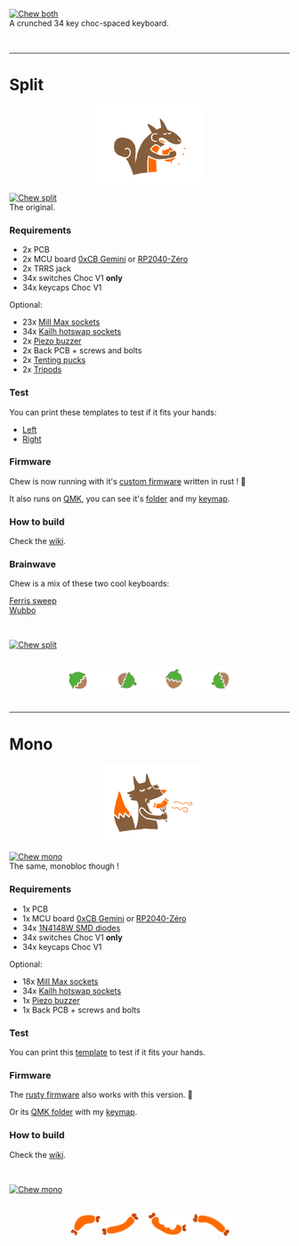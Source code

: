 [![Chew both](https://live.staticflickr.com/65535/54516924634_97766f6516_b.jpg)](https://live.staticflickr.com/65535/54516924634_889acfa799_o.jpg)  
A crunched 34 key choc-spaced keyboard.

&nbsp;

---

# Split

<div align="center">
  <img src="./images/squirrel_brown.png">
</div>

[![Chew split](https://live.staticflickr.com/65535/54515879542_b55fd4053f_b.jpg)](https://live.staticflickr.com/65535/54515879542_4f3b09451c_o.jpg)  
The original.

### Requirements

- 2x PCB
- 2x MCU board [0xCB Gemini](https://github.com/0xCB-dev/0xCB-Gemini) or [RP2040-Zéro](https://www.waveshare.com/wiki/RP2040-Zero)
- 2x TRRS jack
- 34x switches Choc V1 **only**
- 34x keycaps Choc V1

Optional:
- 23x [Mill Max sockets](https://splitkb.com/collections/keyboard-parts/products/mill-max-low-profile-sockets)
- 34x [Kailh hotswap sockets](https://cdn.shopify.com/s/files/1/0588/1108/9090/files/5118-Choc-Socket.pdf?v=1686715063)
- 2x [Piezo buzzer](https://keeb.supply/products/piezo-buzzer)
- 2x Back PCB + screws and bolts
- 2x [Tenting pucks](https://splitkb.com/collections/keyboard-parts/products/tenting-puck)
- 2x [Tripods](https://www.manfrotto.com/us-en/pocket-support-large-black-mp3-bk/)

### Test

You can print these templates to test if it fits your hands:  
- [Left](./images/shape_left.pdf)
- [Right](./images/shape_right.pdf)

### Firmware

Chew is now running with it's [custom firmware](https://github.com/flinguenheld/rusty_chew) written in rust ! 🦀  

It also runs on [QMK](https://docs.qmk.fm/#/),  you can see it's [folder](https://github.com/qmk/qmk_firmware/tree/master/keyboards/chew) and my [keymap](https://github.com/flinguenheld/qmk_chew).

### How to build

Check the [wiki](https://github.com/flinguenheld/chew/wiki).

### Brainwave

Chew is a mix of these two cool keyboards:  

[Ferris sweep](https://github.com/davidphilipbarr/Sweep)  
[Wubbo](https://github.com/cacheworks/Wubbo)

&nbsp;

[![Chew split](https://live.staticflickr.com/65535/54515879552_478205a591_b.jpg)](https://live.staticflickr.com/65535/54515879552_5bc9421ecd_o.jpg)  

<div align="center" style="margin: 30px;">
  <img src="./images/hazelnuts.png">
</div>

---

# Mono

<div align="center">
  <img src="./images/fox_brown.png">
</div>

[![Chew mono](https://live.staticflickr.com/65535/54517001878_1985e94dbb_b.jpg)](https://live.staticflickr.com/65535/54517001878_02305ed23b_o.jpg)  
The same, monobloc though !

### Requirements

- 1x PCB
- 1x MCU board [0xCB Gemini](https://github.com/0xCB-dev/0xCB-Gemini) or [RP2040-Zéro](https://www.waveshare.com/wiki/RP2040-Zero)
- 34x [1N4148W SMD diodes](https://splitkb.com/collections/keyboard-parts/products/smd-diodes)
- 34x switches Choc V1 **only**
- 34x keycaps Choc V1

Optional:
- 18x [Mill Max sockets](https://splitkb.com/collections/keyboard-parts/products/mill-max-low-profile-sockets)
- 34x [Kailh hotswap sockets](https://cdn.shopify.com/s/files/1/0588/1108/9090/files/5118-Choc-Socket.pdf?v=1686715063)  
- 1x [Piezo buzzer](https://keeb.supply/products/piezo-buzzer)
- 1x Back PCB + screws and bolts

### Test

You can print this [template](./images/shape_mono.pdf) to test if it fits your hands.

### Firmware

The [rusty firmware](https://github.com/flinguenheld/rusty_chew) also works with this version. 🦀  

Or its [QMK folder](https://github.com/qmk/qmk_firmware/tree/master/keyboards/chew/mono) with my [keymap](https://github.com/flinguenheld/qmk_chew).  

### How to build

Check the [wiki](https://github.com/flinguenheld/chew/wiki).

&nbsp;

[![Chew mono](https://live.staticflickr.com/65535/54517001868_037660cf99_b.jpg)](https://live.staticflickr.com/65535/54517001868_2b600309fd_o.jpg)  

<div align="center" style="margin: 30px;">
  <img src="./images/sausages.png">
</div>
